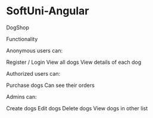 # SoftUni-Angular
DogShop

Functionality

Anonymous users can:

Register / Login
View all dogs
View details of each dog

Authorized users can:

Purchase dogs
Can see their orders

Admins can:

Create dogs
Edit dogs
Delete dogs
View dogs in other list

